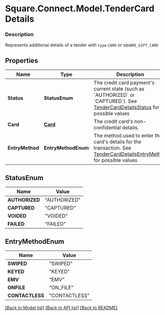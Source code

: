 # Square.Connect.Model.TenderCardDetails

### Description

Represents additional details of a tender with `type` `CARD` or `SQUARE_GIFT_CARD`

## Properties

Name | Type | Description | Notes
------------ | ------------- | ------------- | -------------
**Status** | **StatusEnum** | The credit card payment&#39;s current state (such as &#x60;AUTHORIZED&#x60; or &#x60;CAPTURED&#x60;). See [TenderCardDetailsStatus](#type-tendercarddetailsstatus) for possible values | [optional] 
**Card** | [**Card**](Card.md) | The credit card&#39;s non-confidential details. | [optional] 
**EntryMethod** | **EntryMethodEnum** | The method used to enter the card&#39;s details for the transaction. See [TenderCardDetailsEntryMethod](#type-tendercarddetailsentrymethod) for possible values | [optional] 


## StatusEnum

Name | Value
------------ | -------------
**AUTHORIZED** | "AUTHORIZED"
**CAPTURED** | "CAPTURED"
**VOIDED** | "VOIDED"
**FAILED** | "FAILED"


## EntryMethodEnum

Name | Value
------------ | -------------
**SWIPED** | "SWIPED"
**KEYED** | "KEYED"
**EMV** | "EMV"
**ONFILE** | "ON_FILE"
**CONTACTLESS** | "CONTACTLESS"



[[Back to Model list]](../README.md#documentation-for-models) [[Back to API list]](../README.md#documentation-for-api-endpoints) [[Back to README]](../README.md)

